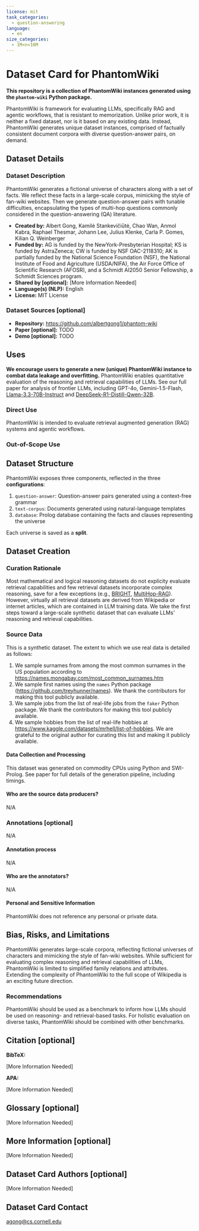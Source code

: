 ```yaml
---
license: mit
task_categories:
  - question-answering
language:
  - en
size_categories:
  - 1M<n<10M
---
```


# Dataset Card for PhantomWiki

**This repository is a collection of PhantomWiki instances generated using the `phantom-wiki` Python package.**

PhantomWiki is framework for evaluating LLMs, specifically RAG and agentic workflows, that is resistant to memorization.
Unlike prior work, it is neither a fixed dataset, nor is it based on any existing data.
Instead, PhantomWiki generates unique dataset instances, comprised of factually consistent document corpora with diverse question-answer pairs, on demand.

## Dataset Details

### Dataset Description

PhantomWiki generates a fictional universe of characters along with a set of facts.
We reflect these facts in a large-scale corpus, mimicking the style of fan-wiki websites.
Then we generate question-answer pairs with tunable difficulties, encapsulating the types of multi-hop questions commonly considered in the question-answering (QA) literature.

- **Created by:** Albert Gong, Kamilė Stankevičiūtė, Chao Wan, Anmol Kabra, Raphael Thesmar, Johann Lee, Julius Klenke, Carla P. Gomes, Kilian Q. Weinberger
- **Funded by:** AG is funded by the NewYork-Presbyterian Hospital; KS is funded by AstraZeneca; CW is funded by NSF OAC-2118310; AK is partially funded by the National Science Foundation (NSF), the National Institute of Food and Agriculture (USDA/NIFA), the Air Force Office of Scientific Research (AFOSR), and a Schmidt AI2050 Senior Fellowship, a Schmidt Sciences program.
- **Shared by \[optional\]:** \[More Information Needed\]
- **Language(s) (NLP):** English
- **License:** MIT License

### Dataset Sources \[optional\]

<!-- Provide the basic links for the dataset. -->

- **Repository:** https://github.com/albertgong1/phantom-wiki
- **Paper \[optional\]:** TODO
- **Demo \[optional\]:** TODO

## Uses

**We encourage users to generate a new (unique) PhantomWiki instance to combat data leakage and overfitting.**
PhantomWiki enables quantitative evaluation of the reasoning and retrieval capabilities of LLMs. See our full paper for analysis of frontier LLMs, including GPT-4o, Gemini-1.5-Flash, [Llama-3.3-70B-Instruct](https://huggingface.co/meta-llama/Llama-3.3-70B-Instruct) and [DeepSeek-R1-Distill-Qwen-32B](https://huggingface.co/deepseek-ai/DeepSeek-R1-Distill-Qwen-32B).

### Direct Use

PhantomWiki is intended to evaluate retrieval augmented generation (RAG) systems and agentic workflows.

### Out-of-Scope Use

<!-- This section addresses misuse, malicious use, and uses that the dataset will not work well for. -->

## Dataset Structure

PhantomWiki exposes three components, reflected in the three **configurations**:

1. `question-answer`: Question-answer pairs generated using a context-free grammar
2. `text-corpus`: Documents generated using natural-language templates
3. `database`: Prolog database containing the facts and clauses representing the universe

Each universe is saved as a **split**.

## Dataset Creation

### Curation Rationale

Most mathematical and logical reasoning datasets do not explicity evaluate retrieval capabilities and
few retrieval datasets incorporate complex reasoning, save for a few exceptions (e.g., [BRIGHT](https://huggingface.co/datasets/xlangai/BRIGHT), [MultiHop-RAG](https://huggingface.co/datasets/yixuantt/MultiHopRAG)).
However, virtually all retrieval datasets are derived from Wikipedia or internet articles, which are contained in LLM training data.
We take the first steps toward a large-scale synthetic dataset that can evaluate LLMs' reasoning and retrieval capabilities.

### Source Data

This is a synthetic dataset. The extent to which we use real data is detailed as follows:

1. We sample surnames from among the most common surnames in the US population according to https://names.mongabay.com/most_common_surnames.htm
2. We sample first names using the `names` Python package (https://github.com/treyhunner/names). We thank the contributors for making this tool publicly available.
3. We sample jobs from the list of real-life jobs from the `faker` Python package. We thank the contributors for making this tool publicly available.
4. We sample hobbies from the list of real-life hobbies at https://www.kaggle.com/datasets/mrhell/list-of-hobbies. We are grateful to the original author for curating this list and making it publicly available.

#### Data Collection and Processing

This dataset was generated on commodity CPUs using Python and SWI-Prolog. See paper for full details of the generation pipeline, including timings.

#### Who are the source data producers?

<!-- This section describes the people or systems who originally created the data. It should also include self-reported demographic or identity information for the source data creators if this information is available. -->

N/A

### Annotations \[optional\]

<!-- If the dataset contains annotations which are not part of the initial data collection, use this section to describe them. -->

N/A

#### Annotation process

<!-- This section describes the annotation process such as annotation tools used in the process, the amount of data annotated, annotation guidelines provided to the annotators, interannotator statistics, annotation validation, etc. -->

N/A

#### Who are the annotators?

<!-- This section describes the people or systems who created the annotations. -->

N/A

#### Personal and Sensitive Information

<!-- State whether the dataset contains data that might be considered personal, sensitive, or private (e.g., data that reveals addresses, uniquely identifiable names or aliases, racial or ethnic origins, sexual orientations, religious beliefs, political opinions, financial or health data, etc.). If efforts were made to anonymize the data, describe the anonymization process. -->

PhantomWiki does not reference any personal or private data.

## Bias, Risks, and Limitations

<!-- This section is meant to convey both technical and sociotechnical limitations. -->

PhantomWiki generates large-scale corpora, reflecting fictional universes of characters and mimicking the style of fan-wiki websites. While sufficient for evaluating complex reasoning and retrieval capabilities of LLMs, PhantomWiki is limited to simplified family relations and attributes. Extending the complexity of PhantomWiki to the full scope of Wikipedia is an exciting future direction.

### Recommendations

<!-- This section is meant to convey recommendations with respect to the bias, risk, and technical limitations. -->

PhantomWiki should be used as a benchmark to inform how LLMs should be used on reasoning- and retrieval-based tasks. For holistic evaluation on diverse tasks, PhantomWiki should be combined with other benchmarks.

## Citation \[optional\]

<!-- If there is a paper or blog post introducing the dataset, the APA and Bibtex information for that should go in this section. -->

**BibTeX:**

\[More Information Needed\]

**APA:**

\[More Information Needed\]

## Glossary \[optional\]

<!-- If relevant, include terms and calculations in this section that can help readers understand the dataset or dataset card. -->

\[More Information Needed\]

## More Information \[optional\]

\[More Information Needed\]

## Dataset Card Authors \[optional\]

\[More Information Needed\]

## Dataset Card Contact

agong@cs.cornell.edu
